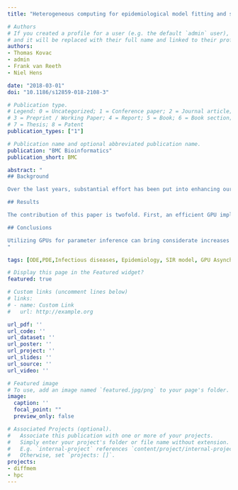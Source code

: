 ```yaml
---
title: "Heterogeneous computing for epidemiological model fitting and simulation"

# Authors
# If you created a profile for a user (e.g. the default `admin` user), write the username (folder name) here
# and it will be replaced with their full name and linked to their profile.
authors:
- Thomas Kovac
- admin
- Frank van Reeth
- Niel Hens

date: "2018-03-01"
doi: "10.1186/s12859-018-2108-3"

# Publication type.
# Legend: 0 = Uncategorized; 1 = Conference paper; 2 = Journal article;
# 3 = Preprint / Working Paper; 4 = Report; 5 = Book; 6 = Book section;
# 7 = Thesis; 8 = Patent
publication_types: ["1"]

# Publication name and optional abbreviated publication name.
publication: "BMC Bioinformatics"
publication_short: BMC

abstract: "
## Background

Over the last years, substantial effort has been put into enhancing our arsenal in fighting epidemics from both technological and theoretical perspectives with scientists from different fields teaming up for rapid assessment of potentially urgent situations. This paper focusses on the computational aspects of infectious disease models and applies commonly available graphics processing units (GPUs) for the simulation of these models. However, fully utilizing the resources of both CPUs and GPUs requires a carefully balanced heterogeneous approach.

## Results

The contribution of this paper is twofold. First, an efficient GPU implementation for evaluating a small-scale ODE model; here, the basic S(usceptible)-I(nfected)-R(ecovered) model, is discussed. Second, an asynchronous particle swarm optimization (PSO) implementation is proposed where batches of particles are sent asynchronously from the host (CPU) to the GPU for evaluation. The ultimate goal is to infer model parameters that enable the model to correctly describe observed data. The particles of the PSO algorithm are candidate parameters of the model; finding the right one is a matter of optimizing the likelihood function which quantifies how well the model describes the observed data. By employing a heterogeneous approach, in which both CPU and GPU are kept busy with useful work, speedups of 10 to 12 can be achieved on a moderate machine with a high-end consumer GPU as compared to a high-end system with 32 CPU cores.

## Conclusions

Utilizing GPUs for parameter inference can bring considerate increases in performance using average host systems with high-end consumer GPUs. Future studies should evaluate the benefit of using newer CPU and GPU architecture as well as applying this method to more complex epidemiological scenarios.
"

tags: [ODE,PDE,Infectious diseases, Epidemiology, SIR model, GPU Asynchronous, Parallel, Particle Swarm Optimization, Heterogeneous computing]

# Display this page in the Featured widget?
featured: true

# Custom links (uncomment lines below)
# links:
# - name: Custom Link
#   url: http://example.org

url_pdf: ''
url_code: ''
url_dataset: ''
url_poster: ''
url_project: ''
url_slides: ''
url_source: ''
url_video: ''

# Featured image
# To use, add an image named `featured.jpg/png` to your page's folder.
image:
  caption: ''
  focal_point: ""
  preview_only: false

# Associated Projects (optional).
#   Associate this publication with one or more of your projects.
#   Simply enter your project's folder or file name without extension.
#   E.g. `internal-project` references `content/project/internal-project/index.md`.
#   Otherwise, set `projects: []`.
projects:
- diffmem
- hpc
---
```

